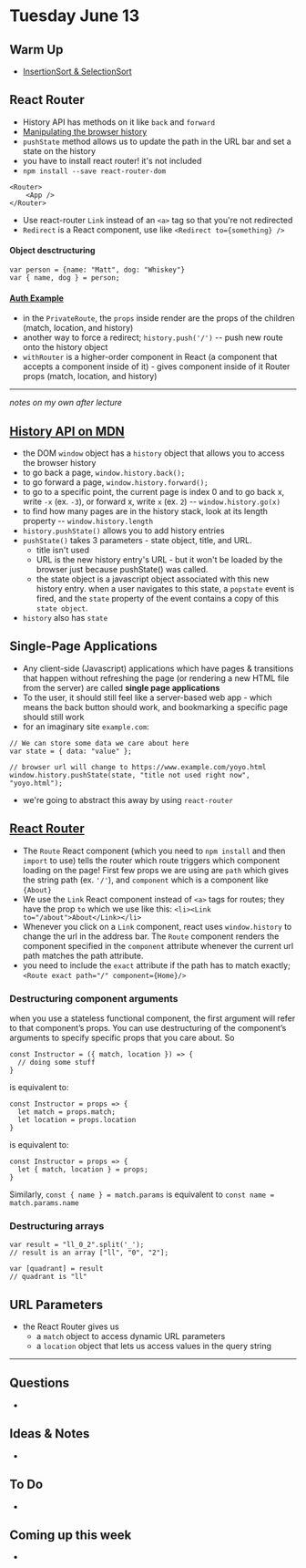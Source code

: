 # Tuesday June 13

## Warm Up

* [InsertionSort & SelectionSort](https://repl.it/student/submissions/1120354)

## React Router

* History API has methods on it like `back` and `forward` 
* [Manipulating the browser history](https://developer.mozilla.org/en-US/docs/Web/API/History_API)
* `pushState` method allows us to update the path in the URL bar and set a state on the history
* you have to install react router! it's not included
* `npm install --save react-router-dom`

```
<Router> 
	<App />
</Router>
```

* Use react-router `Link` instead of an `<a>` tag so that you're not redirected
* `Redirect` is a React component, use like `<Redirect to={something} />`

#### Object desctructuring

```
var person = {name: "Matt", dog: "Whiskey"}
var { name, dog } = person;

```

#### [Auth Example](https://reacttraining.com/react-router/web/example/auth-workflow)

* in the `PrivateRoute`, the `props` inside render are the props of the children (match, location, and history)
* another way to force a redirect; `history.push('/')` -- push new route onto the history object
* `withRouter` is a higher-order component in React (a component that accepts a component inside of it) - gives component inside of it Router props (match, location, and history)

********************
_notes on my own after lecture_

## [History API on MDN](https://developer.mozilla.org/en-US/docs/Web/API/History_API)

* the DOM `window` object has a `history` object that allows you to access the browser history
* to go back a page, `window.history.back();`
* to go forward a page, `window.history.forward();`
* to go to a specific point, the current page is index 0 and to go back x, write `-x` (ex. `-3`), or forward x, write `x` (ex. `2`) -- `window.history.go(x)`
* to find how many pages are in the history stack, look at its length property -- `window.history.length`
* `history.pushState()` allows you to add history entries
* `pushState()` takes 3 parameters - state object, title, and URL.
	* title isn't used
	* URL is the new history entry's URL - but it won't be loaded by the browser just because pushState() was called.
	* the state object is a javascript object associated with this new history entry. when a user navigates to this state, a `popstate` event is fired, and the `state` property of the event contains a copy of this `state object`. 
* `history` also has `state` 

## Single-Page Applications

* Any client-side (Javascript) applications which have pages & transitions that happen without refreshing the page (or rendering a new HTML file from the server) are called **single page applications**
* To the user, it should still feel like a server-based web app - which means the back button should work, and bookmarking a specific page should still work
* for an imaginary site `example.com`:

```
// We can store some data we care about here
var state = { data: "value" };

// browser url will change to https://www.example.com/yoyo.html
window.history.pushState(state, "title not used right now", "yoyo.html");
```

* we're going to abstract this away by using `react-router`

## [React Router](https://github.com/rithmschool/react_curriculum/blob/master/Unit-02/01-react_router.md)

* The `Route` React component (which you need to `npm install` and then `import` to use) tells the router which route triggers which component loading on the page! First few props we are using are `path` which gives the string path (ex. `'/'`), and `component` which is a component like `{About}`
* We use the `Link` React component instead of `<a>` tags for routes; they have the prop `to` which we use like this: `<li><Link to="/about">About</Link></li>`
* Whenever you click on a `Link` component, react uses `window.history` to change the url in the address bar. The `Route` component renders the component specified in the `component` attribute whenever the current url path matches the path attribute. 
* you need to include the `exact` attribute if the path has to match exactly; `<Route exact path="/" component={Home}/>`

### Destructuring component arguments

when you use a stateless functional component, the first argument will refer to that component’s props. You can use destructuring of the component’s arguments to specify specific props that you care about. So

```
const Instructor = ({ match, location }) => {
  // doing some stuff
}
```

is equivalent to:

```
const Instructor = props => {
  let match = props.match;
  let location = props.location
}
```

is equivalent to:

```
const Instructor = props => {
  let { match, location } = props;
}
```

Similarly, `const { name } = match.params` is equivalent to `const name = match.params.name`

### Destructuring arrays

```
var result = "ll_0_2".split('_');
// result is an array ["ll", "0", "2"];

var [quadrant] = result
// quadrant is "ll"
```

## URL Parameters 

* the React Router gives us 
	* a `match` object to access dynamic URL parameters
	* a `location` object that lets us access values in the query string

************************************

## Questions 

* 

## Ideas & Notes

* 

## To Do

* 

## Coming up this week

* 